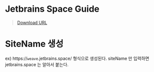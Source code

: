 # Jetbrains Space Guide

> [Download URL](https://www.jetbrains.com/ko-kr/space/buy/?billing=yearly#cloud)

# SiteName 생성

ex) https://`weave`.jetbrains.space/ 형식으로 생성된다. siteName 만 입력하면 jetbrains.space 는 알아서 붙는다.
